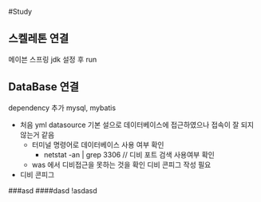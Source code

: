 #Study

## 스켈레톤 연결
메이븐 스프링 jdk 설정 후 run

## DataBase 연결
dependency 추가 mysql, mybatis

* 처음 yml datasource 기본 설으로 데이터베이스에 접근하였으나 접속이 잘 되지 않는거 같음 
    * 터미널 명령어로 데이터베이스 사용 여부 확인 
        * netstat -an | grep 3306 // 디비 포트 검색 사용여부 확인
    * was 에서 디비접근을 못하는 것을 확인 디비 콘피그 작성 필요
* 디비 콘피그 
   

###asd
####dasd
!asdasd